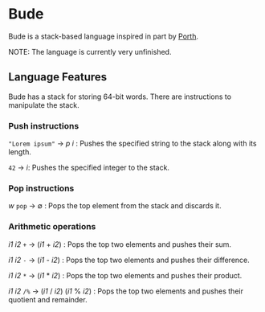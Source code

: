 # Bude
Bude is a stack-based language inspired in part by [Porth](https://gitlab.com/tsoding/porth).

NOTE: The language is currently very unfinished.

## Language Features

Bude has a stack for storing 64-bit words. There are instructions to manipulate the stack.

### Push instructions

`"Lorem ipsum"` &rarr; _p_ _i_ : Pushes the specified string to the stack
along with its length.

`42` &rarr; _i_: Pushes the specified integer to the stack.

### Pop instructions

_w_ `pop` &rarr; &varnothing; : Pops the top element from the stack and discards it.

### Arithmetic operations

_i1_ _i2_ `+` &rarr; (_i1_ + _i2_) : Pops the top two elements and pushes their sum.

_i1_ _i2_ `-` &rarr; (_i1_ - _i2_) : Pops the top two elements and pushes their difference.

_i1_ _i2_ `*` &rarr; (_i1_ \* _i2_) : Pops the top two elements and pushes their product.

_i1_ _i2_ `/%` &rarr; (_i1_ / _i2_) (_i1_ \% _i2_) : Pops the top two elements and pushes their
quotient and remainder.
